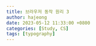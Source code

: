 ```yaml
---
title: 브라우저 동작 원리 3
author: hajeong
date: 2023-05-12 11:33:00 +0800
categories: [Study, CS]
tags: [typography]
---
```

